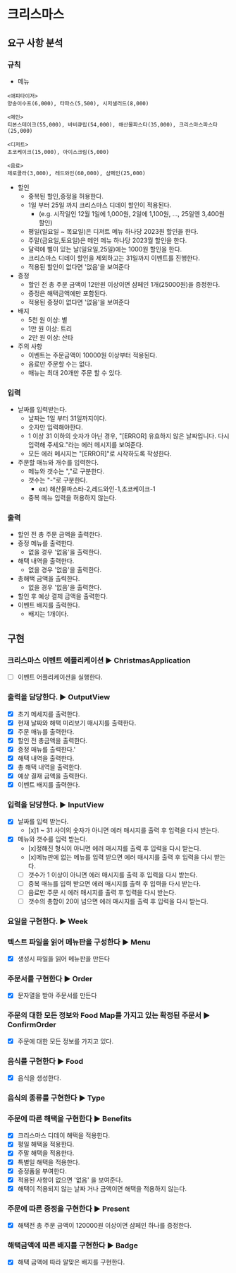 # 크리스마스

## 요구 사항 분석

### 규칙

- 메뉴
```
<애피타이저>
양송이수프(6,000), 타파스(5,500), 시저샐러드(8,000)

<메인>
티본스테이크(55,000), 바비큐립(54,000), 해산물파스타(35,000), 크리스마스파스타(25,000)

<디저트>
초코케이크(15,000), 아이스크림(5,000)

<음료>
제로콜라(3,000), 레드와인(60,000), 샴페인(25,000)
```
- 할인 
    - 중복된 할인,증정을 허용한다.
    - 1일 부터 25일 까지 크리스마스 디데이 할인이 적용된다.
      - (e.g. 시작일인 12월 1일에 1,000원, 2일에 1,100원, ..., 25일엔 3,400원 할인)
    - 평일(일요일 ~ 목요일)은 디저트 메뉴 하나당 2023원 할인을 한다.
    - 주말(금요일,토요일)은 메인 메뉴 하나당 2023월 할인을 한다.
    - 달력에 별이 있는 날(일요일,25일)에는 1000원 할인을 한다.
    - 크리스마스 디데이 할인을 제외하고는 31일까지 이벤트를 진행한다.
    - 적용된 할인이 없다면 '없음'을 보여준다
- 증정
    - 할인 전 총 주문 금액이 12만원 이상이면 샴페인 1개(25000원)을 증정한다.
    - 증정은 해택금액에만 포함된다.
    - 적용된 증정이 없다면 '없음'을 보여준다
- 배지
  - 5천 원 이상: 별
  - 1만 원 이상: 트리
  - 2만 원 이상: 산타
- 주의 사항
  - 이벤트는 주문금액이 10000원 이상부터 적용된다.
  - 음료만 주문할 수는 없다.
  - 매뉴는 최대 20개만 주문 할 수 있다.


### 입력

- 날짜를 입력받는다.
  - 날짜는 1일 부터 31일까지이다.
  - 숫자만 입력해야한다.
  - 1 이상 31 이하의 숫자가 아닌 경우, "[ERROR] 유효하지 않은 날짜입니다. 다시 입력해 주세요."라는 에러 메시지를 보여준다.
  - 모든 에러 메시지는 "[ERROR]"로 시작하도록 작성한다.
- 주문할 매뉴와 개수를 입력한다.
  - 메뉴와 갯수는 ","로 구분한다.
  - 갯수는 "-"로 구분한다.
    - ex) 해산물파스타-2,레드와인-1,초코케이크-1
  - 중복 메뉴 입력을 허용하지 않는다.
     

### 출력

- 할인 전 총 주문 금액을 출력한다.
- 증정 메뉴를 출력한다.
  - 없을 경우 '없음'을 출력한다.
- 해택 내역을 출력한다.
  - 없을 경우 '없음'을 출력한다.
- 총해택 금액을 출력한다.
  - 없을 경우 '없음'을 출력한다.
- 할인 후 예상 결제 금액을 출력한다.
- 이벤트 배지를 출력한다.
  - 배지는 1개이다.



## 구현


### 크리스마스 이벤트 에플리케이션 ▶️️ ChristmasApplication

- [ ] 이벤트 어플리케이션을 실행한다. 


### 출력을 담당한다. ▶️️ OutputView

- [x] 초기 메세지를 출력한다.
- [x] 현재 날짜와 해택 미리보기 매시지를 출력한다.
- [x] 주문 매뉴를 출력한다.
- [x] 할인 전 총금액을 출력한다.
- [x] 증정 매뉴를 출력한다.'
- [x] 해택 내역을 출력한다.
- [x] 총 해택 내역을 출력한다.
- [x] 예상 결재 금액을 출력한다.
- [x] 이벤트 배지를 출력한다.

### 입력을 담당한다. ▶️️ InputView

- [x] 날짜를 입력 받는다.
  - [x]1 ~ 31 사이의 숫자가 아니면 에러 매시지를 출력 후 입력을 다시 받는다.
- [x] 메뉴와 갯수를 입력 받는다.
  - [x]정해진 형식이 아니면 에러 매시지를 출력 후 입력을 다시 받는다.
  - [x]메뉴판에 없는 메뉴를 입력 받으면 에러 매시지를 출력 후 입력을 다시 받는다.
  - [ ] 갯수가 1 이상이 아니면 에러 매시지를 출력 후 입력을 다시 받는다.
  - [ ] 중복 매뉴를 입력 받으면 에러 매시지를 출력 후 입력을 다시 받는다.
  - [ ] 음료만 주문 시 에러 매시지를 출력 후 입력을 다시 받는다.
  - [ ] 갯수의 총합이 20이 넘으면 에러 매시지를 출력 후 입력을 다시 받는다.

### 요일을 구현한다. ▶️️ Week

### 텍스트 파일을 읽어 메뉴판을 구성한다 ▶️️ Menu

- [x] 생성시 파일을 읽어 메뉴판을 만든다


### 주문서를 구현한다 ▶️️ Order

- [x] 문자열을 받아 주문서를 만든다

### 주문의 대한 모든 정보와 Food Map를 가지고 있는 확정된 주문서 ▶️️ ConfirmOrder

- [x] 주문에 대한 모든 정보를 가지고 있다.


### 음식를 구현한다 ▶️️ Food

- [x] 음식을 생성한다.

### 음식의 종류를 구현한다 ▶️️ Type

### 주문에 따른 해택을 구현한다 ▶️️ Benefits

- [x] 크리스마스 디데이 해택을 적용한다.
- [x] 평일 해택을 적용한다.
- [x] 주말 해택을 적용한다.
- [x] 특별일 해택을 적용한다.
- [x] 증정품을 부여한다.
- [x] 적용된 사항이 없으면 '없음' 을 보여준다.
- [x] 해택이 적용되지 않는 날짜 거나 금액이면 해택을 적용하지 않는다.

### 주문에 따른 증정을 구현한다 ▶️️ Present

- [x] 해택전 총 주문 금액이 120000원 이상이면 샴페인 하나를 증정한다.

### 해택금액에 따른 배지를 구현한다 ▶️️ Badge

- [x] 해택 금액에 따라 알맞은 배지를 구현한다.